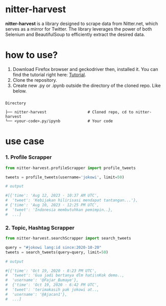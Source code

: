 # nitter-harvest
**nitter-harvest** is a library designed to scrape data from Nitter.net, which serves as a mirror for Twitter. The library leverages the power of both Selenium and BeautifulSoup to efficiently extract the desired data.

# how to use?
1. Download Firefox browser and geckodriver then, installed it. You can find the tutorial right here: [Tutorial](https://www.youtube.com/watch?v=4NxqmX6F6po).
2. Clone the repository.
3. Create new .py or .ipynb outside the directory of the cloned repo. Like below.
#####
    Directory
    
    ├── nitter-harvest                  # Cloned repo, cd to nitter-harvest
    └── <your-code>.py/ipynb            # Your code
# use case
### 1. Profile Scrapper
```python
from nitter-harvest.profileScrapper import profile_tweets

tweets = profile_tweets(username='jokowi', limit=50)

# output 

#[{'time': 'Aug 12, 2023 · 10:37 AM UTC',
#  'tweet': 'Kebijakan hilirisasi mendapat tantangan...'},
# {'time': 'Aug 10, 2023 · 12:25 PM UTC',
#  'tweet': 'Indonesia membutuhkan pemimpin..},
#  ...]
```
### 2. Topic, Hashtag Scrapper
```python
from nitter-harvest.searchScrapper import search_tweets

query = "#jokowi lang:id since:2020-10-20"
tweets = search_tweets(query=query, limit=50)

# output 

#[{'time': 'Oct 19, 2020 · 8:23 PM UTC',
#  'tweet': 'Gua jadi bertanya dlm hati\nKok demo..,
#  'username': '@Fajar_Bumaye'},
#  {'time': 'Oct 19, 2020 · 6:42 PM UTC',
#  'tweet': 'terimakasih pak jokowi at..,
#  'username': '@Ajacan1'},
#  ...]
```
